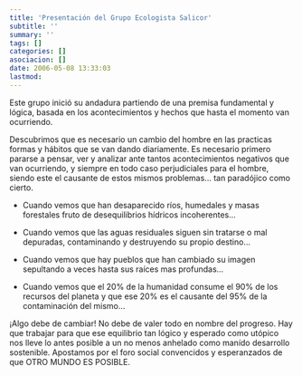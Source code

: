 ```yaml
---
title: 'Presentación del Grupo Ecologista Salicor'
subtitle: ''
summary: ''
tags: []
categories: []
asociacion: []
date: 2006-05-08 13:33:03
lastmod:
---
```


Este grupo inició su andadura partiendo de una premisa fundamental y lógica, basada en los acontecimientos y hechos que hasta el momento van ocurriendo.

Descubrimos que es necesario un cambio del hombre en las practicas formas y hábitos que se van dando diariamente. Es necesario primero pararse a pensar, ver y analizar ante tantos acontecimientos negativos que van ocurriendo, y siempre en todo caso perjudiciales para el hombre, siendo este el causante de estos mismos problemas... tan paradójico como cierto.


- Cuando vemos que han desaparecido ríos, humedales y masas forestales fruto de desequilibrios hídricos incoherentes...

- Cuando vemos que las aguas residuales siguen sin tratarse o mal depuradas, contaminando  y destruyendo su propio destino...

- Cuando vemos que hay pueblos que han cambiado su imagen sepultando a veces hasta sus raíces  mas profundas...

- Cuando vemos que el 20% de la humanidad consume el 90% de los recursos del planeta y que ese 20% es el causante del 95% de la contaminación del mismo...

¡Algo debe de cambiar! No debe de valer todo en nombre del progreso. Hay que trabajar para que ese equilibrio tan lógico y esperado como utópico nos lleve lo antes posible a un no menos anhelado como manído desarrollo sostenible.
Apostamos por el foro social convencidos y esperanzados de que OTRO MUNDO ES POSIBLE.